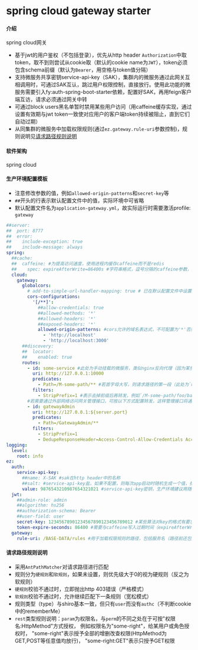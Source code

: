 # spring cloud gateway starter

#### 介绍
spring cloud网关
- 基于jwt的用户鉴权（不包括登录），优先从http header `Authorization`中取token，取不到则尝试从cookie取（默认的cookie name为`JWT`），token必须包含schema前缀（默认为`Bearer`，用空格与token值分隔）
- 支持微服务共享密钥service-api-key（SAK），集群内的微服务通过此网关互相调用时，可通过SAK互认，跳过用户权限控制，直接放行。使用此功能的微服务需要引入fy:auth-spring-boot-starter依赖，配置好SAK，再用feign客户端互访，请求必须通过网关中转
- 可通过block users黑名单暂时禁用某些用户访问（用caffeine缓存实现，通过设置有效期与jwt token一致使对应用户的客户端token持续被阻止，直到它们自动过期）
- 从同集群的微服务中加载权限规则(通过`ez.gateway.rule-uri`参数控制)，规则说明见[请求路径规则说明](#rules)

#### 软件架构
spring cloud

#### 生产环境配置模板
- 注意修改参数的值，例如`allowed-origin-patterns`和`secret-key`等
- `##`开头的行表示默认配置文件中的值，实际环境中可省略
- 默认配置文件名为`application-gateway.yml`，故实际运行时需要激活profile: `gateway`
```yaml
##server:
##  port: 8777
##  error:
##    include-exception: true
##    include-message: always
spring:
  ##cache:
  ##  caffeine: #为提高访问速度，使用进程内缓存caffeine而不是redis
  ##    spec: expireAfterWrite=86400s #字符串格式，逗号分隔的caffeine参数，类似于合并到一行的java properties文件，具体说明见caffeine官方文档，注意这里的时间参数都带有单位后缀，一般用s（秒）
  cloud:
    gateway:
      globalcors:
        # add-to-simple-url-handler-mapping: true # 已在默认配置文件中设置
        cors-configurations:
          '[/**]':
            ##allow-credentials: true
            ##allowed-methods: '*'
            ##allowed-headers: '*'
            ##exposed-headers: '*'
            allowed-origin-patterns: #cors允许的域名表达式，不可配置为'*'否则前端请求无法带cookie
              - 'http://localhost'
              - 'http://localhost:3000'
      ##discovery:
      ##  locator:
      ##    enabled: true
      routes:
        - id: some-service #此处为手动挂载的微服务，类似nginx反向代理（因为某些服务可能不是springboot架构，无法通过eureka client自动注册到gateway）
          uri: http://127.0.0.1:10000
          predicates:
            - Path=/M-some-path/** #若首字母大写，则请求路径的第一段（此处为`M-some-path`）会被解析为rule group，否则该服务将只匹配common group中定义的公共规则
          filters:
            - StripPrefix=1 #表示去掉前缀后再转发，例如`/M-some-path/foo/bar`转发后，微服务实际接收到的请求路径为`/foo/bar`
        #若需要通过外部网络访问网关管理接口，可按以下方式配置转发，这样管理接口将通过独立的权限组GatewayAdmin进行鉴权，且可正常跨域访问（若不配置转发直接跨域访问会报错）
        - id: gatewayAdmin 
          uri: http://127.0.0.1:${server.port}
          predicates:
            - Path=/GatewayAdmin/**
          filters:
            - StripPrefix=1
            - DedupeResponseHeader=Access-Control-Allow-Credentials Access-Control-Allow-Origin Access-Control-Expose-Headers
logging:
  level:
    root: info
ez:
  auth:
    service-api-key:
      ##name: X-SAK #sak在http header中的名称
      ##salt: #service-api-key盐，如果不配置，则每次app启动时随机生成一个值，推荐留空
      value: 9876543210987654321021 #service-api-key密钥，生产环境建议用随机生成的hash值，实际发送请求时，会与salt拼接，然后进行一次md5（32位小写hex），最后再与salt拼接发送。故最终的报文头中，前32位是加密后的key，32位之后是明文salt
  jwt:
    ##admin-role: admin
    ##algorithm: hs256
    ##authorization-schema: Bearer
    ##user-field: user
    secret-key: 12345678901234567890123456789012 #某些算法对key的格式有要求，比如默认的HS256就要求key长度至少为256个字节（即32个字符）
    token-expire-seconds: 86400 #需要与caffeine写入过期时间（expireAfterWrite）保持一致，以使block users黑名单正常运作
  gateway:
    rule-uri: /BASE-DATA/rules #用于加载权限规则的路径，包括服务名（路径前还包括gateway服务本身的ip和端口）
```

#### <span id='rules'>请求路径规则说明</span>
- 采用`AntPathMatcher`对请求路径进行匹配
- 规则分为`硬规则`和`软规则`，如果未设置，则优先级大于0的视为硬规则（反之为软规则）
- `硬规则`校验不通过时，立即抛出http 403错误（严格模式）
- `软规则`校验不通过时，允许继续匹配下一条规则（宽松模式）
- 规则类型（type）与shiro基本一致，但只有`user`而没有`authc`（不判断cookie中的rememberMe）
- `rest`类型规则说明：`param`为权限名，与`perm`的不同之处在于可按"权限名:HttpMethod"方式授权，
  例如权限名为"some-right"，给某用户或角色授权时，
  "some-right"表示授予全部的增删改查权限(HttpMethod为GET,POST等任意值均放行)，
  "some-right:GET"表示只授予GET权限
